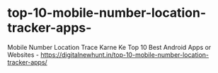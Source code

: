 # top-10-mobile-number-location-tracker-apps-
Mobile Number Location Trace Karne Ke Top 10 Best Android Apps or Websites - https://digitalnewhunt.in/top-10-mobile-number-location-tracker-apps/
